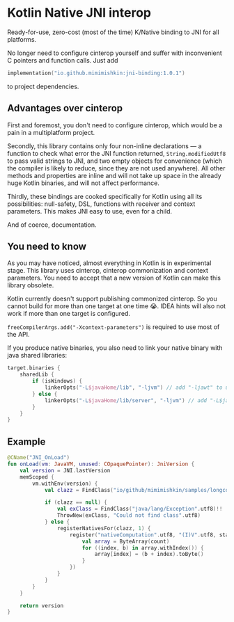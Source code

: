 # Kotlin Native JNI interop

Ready-for-use, zero-cost (most of the time) K/Native binding to JNI for all platforms.

No longer need to configure cinterop yourself and suffer with inconvenient C pointers and function calls. 
Just add 
```kotlin
implementation("io.github.mimimishkin:jni-binding:1.0.1")
```
to project dependencies.

## Advantages over cinterop

First and foremost, you don't need to configure cinterop, which would be a pain in a multiplatform project.

Secondly, this library contains only four non-inline declarations — a function to check what error the JNI function 
returned, `String.modifiedUtf8` to pass valid strings to JNI, and two empty objects for convenience (which the compiler 
is likely to reduce, since they are not used anywhere). 
All other methods and properties are inline and will not take up space in the already huge Kotlin binaries, and will not 
affect performance.

Thirdly, these bindings are cooked specifically for Kotlin using all its possibilities: null-safety, DSL, functions 
with receiver and context parameters. This makes JNI easy to use, even for a child.

And of coerce, documentation.

## You need to know

As you may have noticed, almost everything in Kotlin is in experimental stage. This library uses cinterop, cinterop 
commonization and context parameters. You need to accept that a new version of Kotlin can make this library obsolete.

Kotlin currently doesn't support publishing commonized cinterop. So you cannot build for more than one target at one
time 😭. IDEA hints will also not work if more than one target is configured.

`freeCompilerArgs.add("-Xcontext-parameters")` is required to use most of the API.

If you produce native binaries, you also need to link your native binary with java shared libraries:
```kotlin
target.binaries {
    sharedLib {
        if (isWindows) {
            linkerOpts("-L$javaHome/lib", "-ljvm") // add "-ljawt" to use JAWT
        } else {
            linkerOpts("-L$javaHome/lib/server", "-ljvm") // add "-L$javaHome/lib", "-ljawt" to use JAWT
        }
    }
}
```

## Example

```kotlin
@CName("JNI_OnLoad")
fun onLoad(vm: JavaVM, unused: COpaquePointer): JniVersion {
    val version = JNI.lastVersion
    memScoped {
        vm.withEnv(version) {
            val clazz = FindClass("io/github/mimimishkin/samples/longcomputation/Main".utf8)

            if (clazz == null) {
                val exClass = FindClass("java/lang/Exception".utf8)!!
                ThrowNew(exClass, "Could not find class".utf8)
            } else {
                registerNativesFor(clazz, 1) {
                    register("nativeComputation".utf8, "(I)V".utf8, staticCFunction { env: JniEnv, clazz: JClass, count: Int ->
                        val array = ByteArray(count)
                        for ((index, b) in array.withIndex()) {
                            array[index] = (b + index).toByte()
                        }
                    })
                }
            }
        }
    }

    return version
}
```